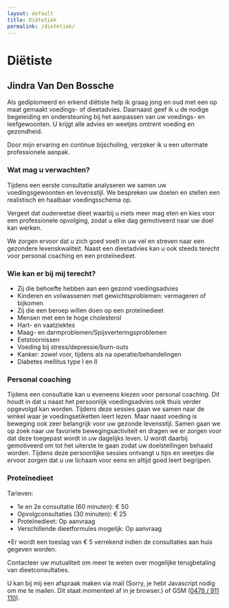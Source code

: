 ```yaml
---
layout: default
title: Diëtetiek
permalink: /dietetiek/
---
```



# Diëtiste

## Jindra Van Den Bossche


Als gediplomeerd en erkend diëtiste help ik graag jong en oud met een op maat gemaakt voedings- of dieetadvies. Daarnaast geef ik u de nodige begeleiding en ondersteuning bij het aanpassen van uw voedings- en leefgewoonten. U krijgt alle advies en weetjes omtrent voeding en gezondheid.

Door mijn ervaring en continue bijscholing, verzeker ik u een uitermate professionele aanpak.

### Wat mag u verwachten?

Tijdens een eerste consultatie analyseren we samen uw voedingsgewoonten en levensstijl. We bespreken uw doelen en stellen een realistisch en haalbaar voedingsschema op.

Vergeet dat ouderwetse dieet waarbij u niets meer mag eten en kies voor een professionele opvolging, zodat u elke dag gemotiveerd naar uw doel kan werken.

We zorgen ervoor dat u zich goed voelt in uw vel en streven naar een gezondere levenskwaliteit. Naast een dieetadvies kan u ook steeds terecht voor personal coaching en een proteïnedieet.

### Wie kan er bij mij terecht?

* Zij die behoefte hebben aan een gezond voedingsadvies
* Kinderen en volwassenen met gewichtsproblemen: vermageren of bijkomen
* Zij die een beroep willen doen op een proteïnedieet
* Mensen met een te hoge cholesterol
* Hart- en vaatziektes
* Maag- en darmproblemen/Spijsverteringsproblemen
* Eetstoornissen
* Voeding bij stress/depressie/burn-outs
* Kanker: zowel voor, tijdens als na operatie/behandelingen
* Diabetes mellitus type I en II

### Personal coaching
Tijdens een consultatie kan u eveneens kiezen voor personal coaching. Dit houdt in dat u naast het persoonlijk voedingsadvies ook thuis verder opgevolgd kan worden. Tijdens deze sessies gaan we samen naar de winkel waar je voedingsetiketten leert lezen. Maar naast voeding is beweging ook zeer belangrijk voor uw gezonde levensstijl. Samen gaan we op zoek naar uw favoriete bewegingsactiviteit en dragen we er zorgen voor dat deze toegepast wordt in uw dagelijks leven. U wordt daarbij gemotiveerd om tot het uiterste te gaan zodat uw doelstellingen behaald worden.
Tijdens deze persoonlijke sessies ontvangt u tips en weetjes die ervoor zorgen dat u uw lichaam voor eens en altijd goed leert begrijpen.

### Proteïnedieet
Tarieven:

* 1e en 2e consultatie (60 minuten):	€ 50
* Opvolgconsultaties (30 minuten):	€ 25
* Proteïnedieet:				Op aanvraag
* Verschillende dieetformules mogelijk:	Op aanvraag

*Er wordt een toeslag van € 5 verrekend indien de consultaties aan huis gegeven worden.

Contacteer uw mutualiteit om meer te weten over mogelijke terugbetaling van dieetconsultaties.


U kan bij mij een afspraak maken via mail (<script type="text/javascript" language="javascript">
<!--
// Email obfuscator script 2.1 by Tim Williams, University of Arizona Random encryption key feature by Andrew Moulden, Site Engineering Ltd
// This code is freeware provided these four comment lines remain intact A wizard to generate this code is at http://www.jottings.com/obfuscator/
{ coded = "4uO9W3895@lMSj3uE.nMj"; key = "7nzGqfolND3Ws1VB8kYijQOtHPTME2IJxLydwgXbu4c0SUKZhRCarFAp9ve65m";shift=coded.length;
	link="";	for (i=0; i<coded.length; i++) { if (key.indexOf(coded.charAt(i))==-1) {ltr = coded.charAt(i);link += (ltr);} else { ltr = (key.indexOf(coded.charAt(i))-shift+key.length) % key.length;link += (key.charAt(ltr));}} document.write("<a href='mailto:"+link+"'>"+link+"</a>")}//-->
</script><noscript>Sorry, je hebt Javascript nodig om me te mailen. Dit staat momenteel af in je browser.</noscript>) of GSM (<a href="tel:+32478911110" itemprop="telephone">0478 / 911 110</a>).


